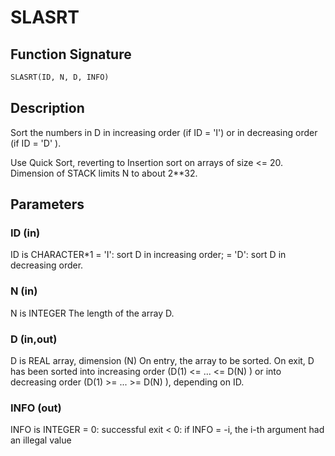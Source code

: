 # SLASRT

## Function Signature

```fortran
SLASRT(ID, N, D, INFO)
```

## Description


 Sort the numbers in D in increasing order (if ID = 'I') or
 in decreasing order (if ID = 'D' ).

 Use Quick Sort, reverting to Insertion sort on arrays of
 size <= 20. Dimension of STACK limits N to about 2**32.

## Parameters

### ID (in)

ID is CHARACTER*1 = 'I': sort D in increasing order; = 'D': sort D in decreasing order.

### N (in)

N is INTEGER The length of the array D.

### D (in,out)

D is REAL array, dimension (N) On entry, the array to be sorted. On exit, D has been sorted into increasing order (D(1) <= ... <= D(N) ) or into decreasing order (D(1) >= ... >= D(N) ), depending on ID.

### INFO (out)

INFO is INTEGER = 0: successful exit < 0: if INFO = -i, the i-th argument had an illegal value


